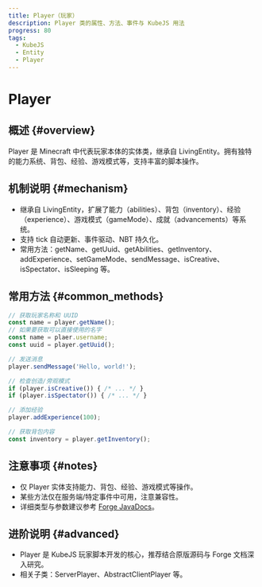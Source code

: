 ```yaml
---
title: Player（玩家）
description: Player 类的属性、方法、事件与 KubeJS 用法
progress: 80
tags:
  - KubeJS
  - Entity
  - Player
---
```


# Player

## 概述 {#overview}

Player 是 Minecraft 中代表玩家本体的实体类，继承自 LivingEntity。拥有独特的能力系统、背包、经验、游戏模式等，支持丰富的脚本操作。

## 机制说明 {#mechanism}

- 继承自 LivingEntity，扩展了能力（abilities）、背包（inventory）、经验（experience）、游戏模式（gameMode）、成就（advancements）等系统。
- 支持 tick 自动更新、事件驱动、NBT 持久化。
- 常用方法：getName、getUuid、getAbilities、getInventory、addExperience、setGameMode、sendMessage、isCreative、isSpectator、isSleeping 等。

## 常用方法 {#common_methods}

```js
// 获取玩家名称和 UUID
const name = player.getName();
// 如果要获取可以直接使用的名字
const name = plaer.username;
const uuid = player.getUuid();

// 发送消息
player.sendMessage('Hello, world!');

// 检查创造/旁观模式
if (player.isCreative()) { /* ... */ }
if (player.isSpectator()) { /* ... */ }

// 添加经验
player.addExperience(100);

// 获取背包内容
const inventory = player.getInventory();
```

## 注意事项 {#notes}

- 仅 Player 实体支持能力、背包、经验、游戏模式等操作。
- 某些方法仅在服务端/特定事件中可用，注意兼容性。
- 详细类型与参数建议参考 [Forge JavaDocs](https://mcstreetguy.github.io/ForgeJavaDocs/1.20.1-47.1.0/index.html)。

## 进阶说明 {#advanced}

- Player 是 KubeJS 玩家脚本开发的核心，推荐结合原版源码与 Forge 文档深入研究。
- 相关子类：ServerPlayer、AbstractClientPlayer 等。